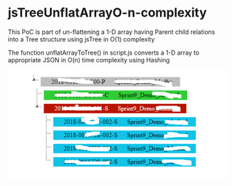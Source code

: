 # jsTreeUnflatArrayO-n-complexity
This PoC is part of un-flattening a  1-D array having Parent child relations into a Tree structure using jsTree in O(1) complexity

The function unflatArrayToTree() in script.js converts a 1-D array to appropriate JSON in O(n) time complexity using Hashing 


![alt text](https://raw.githubusercontent.com/jimmy17x/jsTreeUnflatArrayO-n-complexity/master/demo.png)
